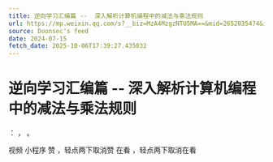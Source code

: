```yaml
---
title: 逆向学习汇编篇 --  深入解析计算机编程中的减法与乘法规则
url: https://mp.weixin.qq.com/s?__biz=MzA4MzgzNTU5MA==&mid=2652035474&idx=2&sn=385061d8dec06ba2f09fd1c76e5113f3
source: Doonsec's feed
date: 2024-07-15
fetch_date: 2025-10-06T17:39:27.435032
---
```


# 逆向学习汇编篇 --  深入解析计算机编程中的减法与乘法规则

：
，
。

视频
小程序
赞
，轻点两下取消赞
在看
，轻点两下取消在看